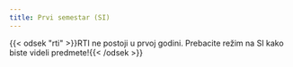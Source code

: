 ```yaml
---
title: Prvi semestar (SI)
---
```


{{< odsek "rti" >}}RTI ne postoji u prvoj godini. Prebacite režim na SI kako biste videli predmete!{{< /odsek >}}
